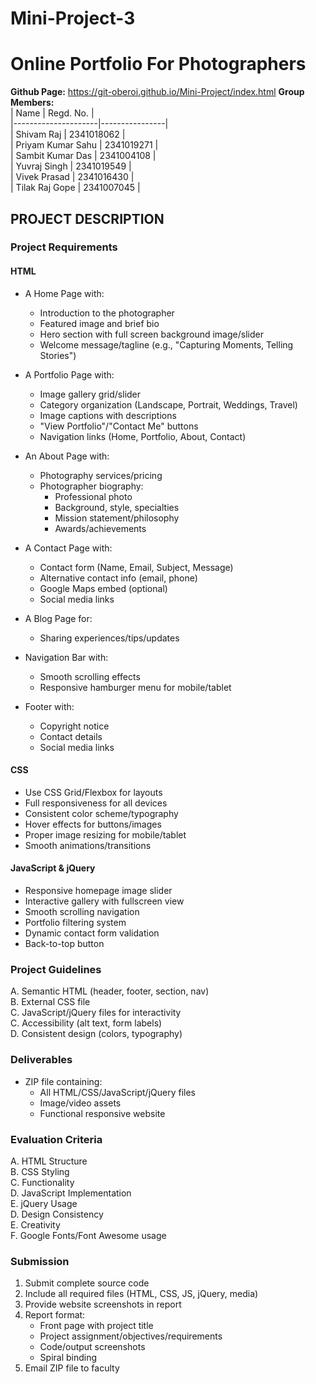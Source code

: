 # Mini-Project-3  
# Online Portfolio For Photographers
**Github Page:** https://git-oberoi.github.io/Mini-Project/index.html
**Group Members:**  
| Name                | Regd. No.      |  
|---------------------|----------------|  
| Shivam Raj          | 2341018062     |  
| Priyam Kumar Sahu   | 2341019271     |  
| Sambit Kumar Das    | 2341004108     |  
| Yuvraj Singh        | 2341019549     |  
| Vivek Prasad        | 2341016430     |  
| Tilak Raj Gope      | 2341007045     |  

## PROJECT DESCRIPTION

### Project Requirements

#### HTML
- A Home Page with:  
  - Introduction to the photographer  
  - Featured image and brief bio  
  - Hero section with full screen background image/slider  
  - Welcome message/tagline (e.g., "Capturing Moments, Telling Stories")  

- A Portfolio Page with:  
  - Image gallery grid/slider  
  - Category organization (Landscape, Portrait, Weddings, Travel)  
  - Image captions with descriptions  
  - "View Portfolio"/"Contact Me" buttons  
  - Navigation links (Home, Portfolio, About, Contact)  

- An About Page with:  
  - Photography services/pricing  
  - Photographer biography:  
    - Professional photo  
    - Background, style, specialties  
    - Mission statement/philosophy  
    - Awards/achievements  

- A Contact Page with:  
  - Contact form (Name, Email, Subject, Message)  
  - Alternative contact info (email, phone)  
  - Google Maps embed (optional)  
  - Social media links  

- A Blog Page for:  
  - Sharing experiences/tips/updates  

- Navigation Bar with:  
  - Smooth scrolling effects  
  - Responsive hamburger menu for mobile/tablet  

- Footer with:  
  - Copyright notice  
  - Contact details  
  - Social media links  

#### CSS
- Use CSS Grid/Flexbox for layouts  
- Full responsiveness for all devices  
- Consistent color scheme/typography  
- Hover effects for buttons/images  
- Proper image resizing for mobile/tablet  
- Smooth animations/transitions  

#### JavaScript & jQuery
- Responsive homepage image slider  
- Interactive gallery with fullscreen view  
- Smooth scrolling navigation  
- Portfolio filtering system  
- Dynamic contact form validation  
- Back-to-top button  

### Project Guidelines
A. Semantic HTML (header, footer, section, nav)  
B. External CSS file  
C. JavaScript/jQuery files for interactivity  
C. Accessibility (alt text, form labels)  
D. Consistent design (colors, typography)  

### Deliverables
- ZIP file containing:  
  - All HTML/CSS/JavaScript/jQuery files  
  - Image/video assets  
  - Functional responsive website  

### Evaluation Criteria
A. HTML Structure  
B. CSS Styling  
C. Functionality  
D. JavaScript Implementation  
E. jQuery Usage  
D. Design Consistency  
E. Creativity  
F. Google Fonts/Font Awesome usage  

### Submission
1. Submit complete source code  
2. Include all required files (HTML, CSS, JS, jQuery, media)  
3. Provide website screenshots in report  
4. Report format:  
   - Front page with project title  
   - Project assignment/objectives/requirements  
   - Code/output screenshots  
   - Spiral binding  
4. Email ZIP file to faculty  
